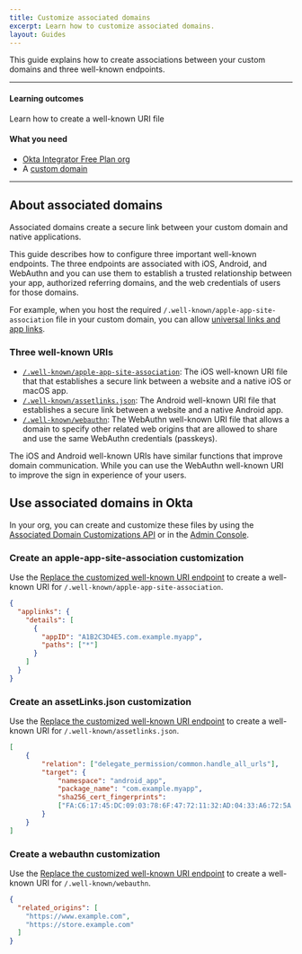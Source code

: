 ```yaml
---
title: Customize associated domains
excerpt: Learn how to customize associated domains.
layout: Guides
---
```


This guide explains how to create associations between your custom domains and three well-known endpoints.

---

#### Learning outcomes

Learn how to create a well-known URI file

#### What you need

* [Okta Integrator Free Plan org](https://developer.okta.com/signup)
* A [custom domain](/docs/guides/custom-url-domain)

---

## About associated domains

Associated domains create a secure link between your custom domain and native applications.

This guide describes how to configure three important well-known endpoints. The three endpoints are associated with iOS, Android, and WebAuthn and you can use them to establish a trusted relationship between your app, authorized referring domains, and the web credentials of users for those domains.

For example, when you host the required `/.well-known/apple-app-site-association` file in your custom domain, you can allow [universal links and app links](https://developer.apple.com/documentation/xcode/allowing-apps-and-websites-to-link-to-your-content/).

### Three well-known URIs

* [`/.well-known/apple-app-site-association`](https://developer.apple.com/documentation/xcode/supporting-associated-domains): The iOS well-known URI file that that establishes a secure link between a website and a native iOS or macOS app.
* [`/.well-known/assetlinks.json`](https://developer.android.com/training/app-links/verify-android-applinks#web-assoc): The Android well-known URI file that establishes a secure link between a website and a native Android app.
* [`/.well-known/webauthn`](https://passkeys.dev/docs/advanced/related-origins/): The WebAuthn well-known URI file that allows a domain to specify other related web origins that are allowed to share and use the same WebAuthn credentials (passkeys).

The iOS and Android well-known URIs have similar functions that improve domain communication. While you can use the WebAuthn well-known URI to improve the sign in experience of your users.

## Use associated domains in Okta

In your org, you can create and customize these files by using the [Associated Domain Customizations API]() or in the [Admin Console]().

### Create an apple-app-site-association customization

Use the [Replace the customized well-known URI endpoint](https://developer.okta.com/docs/api/openapi/okta-management/management/tag/WellKnownURIs/#tag/WellKnownURIs/operation/replaceBrandWellKnownURI) to create a well-known URI for `/.well-known/apple-app-site-association`.

```json
{
  "applinks": {
    "details": [
      {
        "appID": "A1B2C3D4E5.com.example.myapp",
        "paths": ["*"]
      }
    ]
  }
}
```


### Create an assetLinks.json customization

Use the [Replace the customized well-known URI endpoint](https://developer.okta.com/docs/api/openapi/okta-management/management/tag/WellKnownURIs/#tag/WellKnownURIs/operation/replaceBrandWellKnownURI) to create a well-known URI for `/.well-known/assetlinks.json`.


```json
[
    {
        "relation": ["delegate_permission/common.handle_all_urls"],
        "target": {
            "namespace": "android_app",
            "package_name": "com.example.myapp",
            "sha256_cert_fingerprints":
            ["FA:C6:17:45:DC:09:03:78:6F:47:72:11:32:AD:04:33:A6:72:5A:B9:53:25:34:8F:44:02:AE:34:2A:4F:78:65"]
        }
    }
]
```


### Create a webauthn customization

Use the [Replace the customized well-known URI endpoint](https://developer.okta.com/docs/api/openapi/okta-management/management/tag/WellKnownURIs/#tag/WellKnownURIs/operation/replaceBrandWellKnownURI) to create a well-known URI for `/.well-known/webauthn`.


```json
{
  "related_origins": [
    "https://www.example.com",
    "https://store.example.com"
  ]
}
```